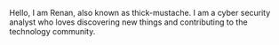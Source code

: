 Hello, I am Renan, also known as thick-mustache. I am a cyber security analyst who loves discovering new things and contributing to the technology community.
